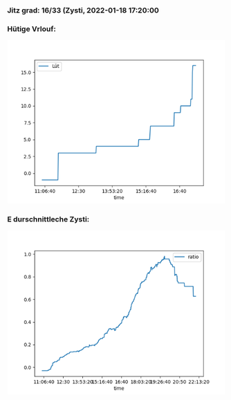 ### Jitz grad: 16/33 (Zysti, 2022-01-18 17:20:00

### Hütige Vrlouf:
![Graph](Today.png)

### E durschnittleche Zysti:
![Graph](Zysti.png)